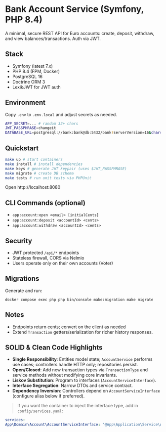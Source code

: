 # Bank Account Service (Symfony, PHP 8.4)

A minimal, secure REST API for Euro accounts: create, deposit, withdraw, and view balances/transactions. Auth via JWT.

## Stack
- Symfony (latest 7.x)
- PHP 8.4 (FPM, Docker)
- PostgreSQL 16
- Doctrine ORM 3
- LexikJWT for JWT auth

## Environment
Copy ``.env`` to ``.env.local`` and adjust secrets as needed.
```bash
APP_SECRET=... # random 32+ chars
JWT_PASSPHRASE=changeit
DATABASE_URL=postgresql://bank:bank@db:5432/bank?serverVersion=16&charset=utf8
```

## Quickstart
```bash
make up # start containers
make install # install dependencies
make keys # generate JWT keypair (uses $JWT_PASSPHRASE)
make migrate # create DB schema
make tests # run unit tests via PHPUnit
```
Open http://localhost:8080

## CLI Commands (optional)
- ``app:account:open <email> [initialCents]``
- ``app:account:deposit <accountId> <cents>``
- ``app:account:withdraw <accountId> <cents>``

## Security
- JWT protected ``/api/*`` endpoints
- Stateless firewall, CORS via Nelmio
- Users operate only on their own accounts (Voter)

## Migrations
Generate and run:

``docker compose exec php php bin/console make:migration
make migrate``

## Notes
- Endpoints return cents; convert on the client as needed
- Extend ``Transaction`` getters/serialization for richer history responses.

## SOLID & Clean Code Highlights
- **Single Responsibility**: Entities model state; `AccountService` performs use cases; controllers handle HTTP only; repositories persist.
- **Open/Closed**: Add new transaction types via `TransactionType` and service methods without modifying core invariants.
- **Liskov Substitution**: Program to interfaces (`AccountServiceInterface`).
- **Interface Segregation**: Narrow DTOs and service contract.
- **Dependency Inversion**: Controllers depend on `AccountServiceInterface` (configure alias below if preferred).


> If you want the container to inject the interface type, add in `config/services.yaml`:


```yaml
services:
App\Domain\Account\AccountServiceInterface: '@App\Application\Service\AccountService'
